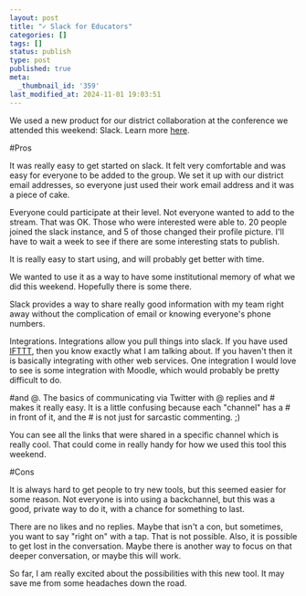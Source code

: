 ```yaml
---
layout: post
title: "✓ Slack for Educators"
categories: []
tags: []
status: publish
type: post
published: true
meta:
  _thumbnail_id: '359'
last_modified_at: 2024-11-01 19:03:51
---
```


We used a new product for our district collaboration at the conference we attended this weekend: Slack. Learn more 
[here](http://slack.com).


#Pros



It was really easy to get started on slack. It felt very comfortable and was easy for everyone to be added to the group. We set it up with our district email addresses, so everyone just used their work email address and it was a piece of cake.


Everyone could participate at their level. Not everyone wanted to add to the stream. That was OK. Those who were interested were able to. 20 people joined the slack instance, and 5 of those changed their profile picture. I'll have to wait a week to see if there are some interesting stats to publish.


It is really easy to start using, and will probably get better with time.


We wanted to use it as a way to have some institutional memory of what we did this weekend. Hopefully there is some there.


Slack provides a way to share really good information with my team right away without the complication of email or knowing everyone's phone numbers.


Integrations. Integrations allow you pull things into slack. If you have used 
[IFTTT](http://ifttt.com), then you know exactly what I am talking about. If you haven't then it is basically integrating with other web services. One integration I would love to see is some integration with Moodle, which would probably be pretty difficult to do.


#and @. The basics of communicating via Twitter with @ replies and # makes it really easy. It is a little confusing because each "channel" has a # in front of it, and the # is not just for sarcastic commenting. ;)



You can see all the links that were shared in a specific channel which is really cool. That could come in really handy for how we used this tool this weekend.


#Cons



It is always hard to get people to try new tools, but this seemed easier for some reason. Not everyone is into using a backchannel, but this was a good, private way to do it, with a chance for something to last.


There are no likes and no replies. Maybe that isn't a con, but sometimes, you want to say "right on" with a tap. That is not possible. Also, it is possible to get lost in the conversation. Maybe there is another way to focus on that deeper conversation, or maybe this will work.


So far, I am really excited about the possibilities with this new tool. It may save me from some headaches down the road.
